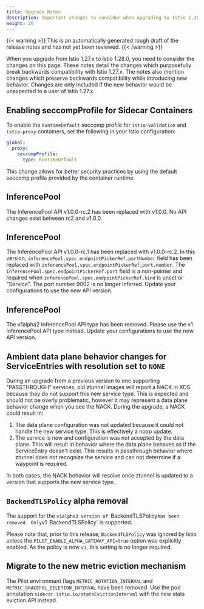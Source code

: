```yaml
---
title: Upgrade Notes
description: Important changes to consider when upgrading to Istio 1.28.0.
weight: 20
---
```


{{< warning >}}
This is an automatically generated rough draft of the release notes and has not yet been reviewed.
{{< /warning >}}

When you upgrade from Istio 1.27.x to Istio 1.28.0, you need to consider the changes on this page.
These notes detail the changes which purposefully break backwards compatibility with Istio 1.27.x.
The notes also mention changes which preserve backwards compatibility while introducing new behavior.
Changes are only included if the new behavior would be unexpected to a user of Istio 1.27.x.

## Enabling seccompProfile for Sidecar Containers
To enable the `RuntimeDefault` seccomp profile for `istio-validation` and `istio-proxy` containers, set the following in your Istio configuration:
```yaml
global:
  proxy:
    seccompProfile:
      type: RuntimeDefault
```
This change allows for better security practices by using the default seccomp profile provided by the container runtime.

## InferencePool
The InferencePool API v1.0.0-rc.2 has been replaced with v1.0.0. No API changes exist
between rc2 and v1.0.0.

## InferencePool
The InferencePool API v1.0.0-rc.1 has been replaced with v1.0.0-rc.2. In this version, `inferencePool.spec.endpointPickerRef.portNumber`
field has been replaced with `inferencePool.spec.endpointPickerRef.port.number`. The `inferencePool.spec.endpointPickerRef.port` field
is a non-pointer and required when `inferencePool.spec.endpointPickerRef.kind` is unset or "Service". The port number 9002 is no longer
inferred. Update your configurations to use the new API version.

## InferencePool
The v1alpha2 InferencePool API type has been removed. Please use the v1 InferencePool API type instead.
Update your configurations to use the new API version.

## Ambient data plane behavior changes for ServiceEntries with resolution set to `NONE`
During an upgrade from a previous version to one supporting "PASSTHROUGH" services, old ztunnel images will report a NACK in XDS because they do not support this new service type. This is expected and should not be overly problematic, however it may represent a data plane behavior change when you see the NACK. During the upgrade, a NACK could result in:

  1. The data plane configuration was not updated because it could not handle the new service type. This is effectively a noop update.
  2. The service is new and configuration was not accepted by the data plane. This will result in behavior where the data plane behaves as if the ServiceEntry doesn't exist. This results in passthrough behavior where ztunnel does not recognize the service and can not determine if a waypoint is required.

In both cases, the NACK behavior will resolve once ztunnel is updated to a version that supports the new service type.
## `BackendTLSPolicy` alpha removal
The support for the `v1alpha3 version of `BackendTLSPolicy` has been removed. Only `v1` `BackendTLSPolicy` is supported.

Please note that, prior to this release, `BackendTLSPolicy` was ignored by Istio unless the `PILOT_ENABLE_ALPHA_GATEWAY_API=true` option
was explicitly enabled. As the policy is now `v1`, this setting is no longer required.

## Migrate to the new metric eviction mechanism
The Pilot environment flags `METRIC_ROTATION_INTERVAL` and `METRIC_GRACEFUL_DELETION_INTERVAL` have been removed.
Use the pod annotation `sidecar.istio.io/statsEvictionInterval` with the new stats eviction API instead.
